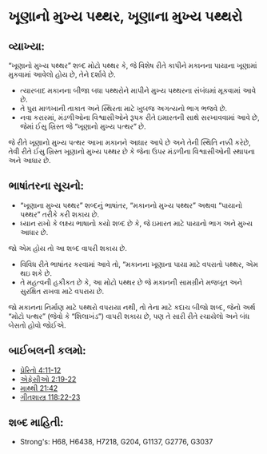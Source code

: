 # ખૂણાનો મુખ્ય પથ્થર, ખૂણાના મુખ્ય પથ્થરો 

## વ્યાખ્યા: 

“ખૂણાનો મુખ્ય પથ્થર” શબ્દ મોટો પથ્થર કે, જે વિશેષ રીતે કાપીને મકાનના પાયાના ખૂણામાં મુકવામાં આવેલો હોય છે, તેને દર્શાવે છે.

* ત્યારબાદ મકાનના બીજા બધા પથ્થરોને માપીને મુખ્ય પથ્થરના સંબંધમાં મૂકવામાં આવે છે.
* તે પુરા માળખાની તાકાત અને સ્થિરતા માટે ખુબજ અગત્યનો ભાગ ભજવે છે.
* નવા કરારમાં, મંડળીઓના વિશ્વાસીઓને રૂપક રીતે ઇમારતની સાથે સરખાવવામાં આવે છે, જેમાં ઈસુ ખ્રિસ્ત જે  “ખૂણાનો મુખ્ય પત્થર” છે.

જે રીતે ખૂણાનો મુખ્ય પત્થર આખા મકાનને આધાર આપે છે અને તેની સ્થિતિ નક્કી કરેછે, તેવી રીતે ઈસુ ખ્રિસ્ત ખૂણાનો મુખ્ય પથ્થર છે કે જેના ઉપર મંડળીના વિશ્વાસીઓની સ્થાપના અને આધાર છે.

## ભાષાંતરના સૂચનો: 

* “ખૂણાના મુખ્ય પથ્થર” શબ્દનું ભાષાંતર, “મકાનનો મુખ્ય પથ્થર” અથવા “પાયાનો પથ્થર” તરીકે કરી શકાય છે.
* ધ્યાન રાખો કે લક્ષ્ય ભાષાનો કયો શબ્દ છે કે, જે ઇમારત માટે પાયાનો ભાગ અને મુખ્ય આધાર છે.

જો એમ હોય તો આ શબ્દ વાપરી શકાય છે.

* વિવિધ રીતે ભાષાંતર કરવામાં આવે તો, “મકાનના ખૂણાના પાયા માટે વપરાતો પથ્થર, એમ થઇ શકે છે.
* તે મહત્વની હકીકત છે કે, આ મોટો પથ્થર છે જે મકાનની સામગ્રીને મજબૂત અને સુરક્ષિત રાખવા માટે વપરાય છે.

જો મકાનના નિર્માણ માટે પથ્થરો વપરાયા નથી, તો તેના માટે કદાચ  બીજો શબ્દ, જેનો અર્થ “મોટો પત્થર” (જેવો કે “શિલાખંડ”) વાપરી શકાય છે, પણ તે સારી રીતે રચાયેલો અને બંધ બેસતો હોવો જોઈએ.

## બાઈબલની કલમો: 

* [પ્રેરિતો 4:11-12](rc://gu/tn/help/act/04/11)
* [એફેસીઓ 2:19-22](rc://gu/tn/help/eph/02/19)
* [માથ્થી 21:42](rc://gu/tn/help/mat/21/42)
* [ગીતશાસ્ત્ર 118:22-23](rc://gu/tn/help/psa/118/022)

## શબ્દ માહિતી: 

* Strong's: H68, H6438, H7218, G204, G1137, G2776, G3037
